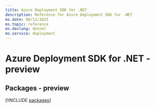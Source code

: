 ```yaml
---
title: Azure Deployment SDK for .NET
description: Reference for Azure Deployment SDK for .NET
ms.date: 08/12/2025
ms.topic: reference
ms.devlang: dotnet
ms.service: deployment
---
```

# Azure Deployment SDK for .NET - preview
## Packages - preview
[!INCLUDE [packages](deployment-index.md)]